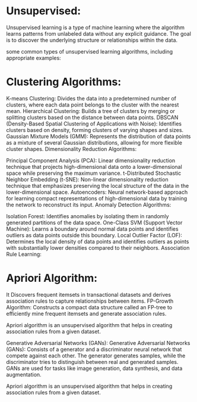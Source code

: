 # Unsupervised:

Unsupervised learning is a type of machine learning where the algorithm learns patterns from unlabeled data without any explicit guidance. The goal is to discover the underlying structure or relationships within the data.

some common types of unsupervised learning algorithms, including appropriate examples:


# Clustering Algorithms:

K-means Clustering: Divides the data into a predetermined number of clusters, where each data point belongs to the cluster with the nearest mean.
Hierarchical Clustering: Builds a tree of clusters by merging or splitting clusters based on the distance between data points.
DBSCAN (Density-Based Spatial Clustering of Applications with Noise): Identifies clusters based on density, forming clusters of varying shapes and sizes.
Gaussian Mixture Models (GMM): Represents the distribution of data points as a mixture of several Gaussian distributions, allowing for more flexible cluster shapes.
Dimensionality Reduction Algorithms:

Principal Component Analysis (PCA): Linear dimensionality reduction technique that projects high-dimensional data onto a lower-dimensional space while preserving the maximum variance.
t-Distributed Stochastic Neighbor Embedding (t-SNE): Non-linear dimensionality reduction technique that emphasizes preserving the local structure of the data in the lower-dimensional space.
Autoencoders: Neural network-based approach for learning compact representations of high-dimensional data by training the network to reconstruct its input.
Anomaly Detection Algorithms:

Isolation Forest: Identifies anomalies by isolating them in randomly generated partitions of the data space.
One-Class SVM (Support Vector Machine): Learns a boundary around normal data points and identifies outliers as data points outside this boundary.
Local Outlier Factor (LOF): Determines the local density of data points and identifies outliers as points with substantially lower densities compared to their neighbors.
Association Rule Learning:


# Apriori Algorithm:
It Discovers frequent itemsets in transactional datasets and derives association rules to capture relationships between items.
FP-Growth Algorithm: Constructs a compact data structure called an FP-tree to efficiently mine frequent itemsets and generate association rules.

Apriori algorithm is an unsupervised algorithm that helps in creating association rules from a given dataset.



Generative Adversarial Networks (GANs):
Generative Adversarial Networks (GANs): Consists of a generator and a discriminator neural network that compete against each other. The generator generates samples, while the discriminator tries to distinguish between real and generated samples. GANs are used for tasks like image generation, data synthesis, and data augmentation.



















Apriori algorithm is an unsupervised algorithm that helps in creating association rules from a given dataset.
